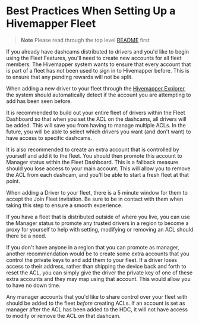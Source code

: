 # Best Practices When Setting Up a Hivemapper Fleet

> **Note**
> Please read through the top level [README](../readme.md) first

If you already have dashcams distributed to drivers and you'd like to begin using the Fleet Features, you'll need to create new accounts for all fleet
members. The Hivemapper system wants to ensure that every account that is part of a fleet has not been used to sign in to Hivemapper before. 
This is to ensure that any pending rewards will not be split.

When adding a new driver to your fleet through the [Hivemapper Explorer](https://hivemapper.com/explorer), the system should automatically detect
if the account you are attempting to add has been seen before. 

It is recommended to build out your entire fleet of drivers within the Fleet Dashboard so that when you set the ACL on the dashcams, all drivers
will be added. This will save you from having to manage multiple ACLs. In the future, you will be able to select which drivers you want (and don't want)
to have access to specific dashcams.

It is also recommended to create an extra account that is controlled by yourself and add it to the fleet. You should then promote this account to Manager 
status within the Fleet Dashboard. This is a fallback measure should you lose access to your main account. This will allow you to remove the ACL from each
dashcam, and you'll be able to start a fresh fleet at that point.

When adding a Driver to your fleet, there is a 5 minute window for them to accept the Join Fleet invitation. Be sure to be in contact with them when 
taking this step to ensure a smooth experience.

If you have a fleet that is distributed outside of where you live, you can use the Manager status to promote any trusted drivers in a region to become
a proxy for yourself to help with setting, modifying or removing an ACL should there be a need. 

If you don't have anyone in a region that you can promote as manager, another recommendation would be to create some extra accounts that you control the 
private keys to and add them to your fleet. If a driver loses access to their address, rather than shipping the device back and forth to reset the ACL,
you can simply give the driver the private key of one of these extra accounts and they may map using that account. This would allow you to have no down
time.

Any manager accounts that you'd like to share control over your fleet with should be added to the fleet *before* creating ACLs. If an account is set as
manager after the ACL has been added to the HDC, it will not have access to modify or remove the ACL on that dashcam.
